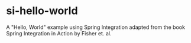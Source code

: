 si-hello-world
==============

A "Hello, World" example using Spring Integration adapted from the book Spring Integration in Action by Fisher et. al. 


